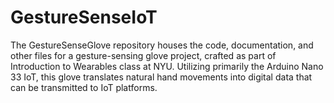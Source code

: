 # GestureSenseIoT
The GestureSenseGlove repository houses the code, documentation, and other files for a gesture-sensing glove project, crafted as part of Introduction to Wearables class at NYU. Utilizing primarily the Arduino Nano 33 IoT, this glove translates natural hand movements into digital data that can be transmitted to IoT platforms.
